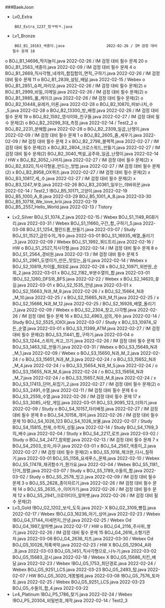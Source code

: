 ###BaekJoon
 - Lv0_Extra

		BOJ_Extra_1237_정ㅋ벅ㅋ.java	
					
 - Lv1_Bronze
 
		BOJ_B1_10163_색종이.java					2022-02-26 / IM 검정 대비 필수 문제 18
o		BOJ_B1_14696_딱지놀이.java					2022-02-26 / IM 검정 대비 필수 문제 20
o		BOJ_B1_2563_색종이.java					2022-02-09 / IM 검정 대비 필수 문제 4
o		BOJ_B1_2669_직사각형_네개의_합집합의_면적_구하기.java 2022-02-26 / IM 검정 대비 필수 문제 11
o		BOJ_B1_2839_설탕_배달.java					2022-02-15 / Webex
o		BOJ_B1_2851_슈퍼_마리오.java				2022-02-26 / IM 검정 대비 필수 문제(2)
o		BOJ_B1_2999_비밀_이메일.java				2022-02-26 / IM 검정 대비 필수 문제(2)
o		BOJ_B1_3985_롤_케이크.java					2022-02-26 / IM 검정 대비 필수 문제(2)
o		BOJ_B2_10448_유레카_이론.java				2022-02-28
o		BOJ_B2_10870_피보나치_수_5.java				2022-02-28
o		BOJ_B2_13300_방_배정.java					2022-02-26 / IM 검정 대비 필수 문제 19
o		BOJ_B2_1592_영식이와_친구들.java				2022-02-27 / IM 검정 대비 필수 문제(2)
o		BOJ_B2_20299_3대_측정.java				2022-02-14 / Test2_2
o		BOJ_B2_2231_분해합.java					2022-02-28
o		BOJ_B2_2309_일곱_난쟁이.java				2022-02-09 / IM 검정 대비 필수 문제 1
o		BOJ_B2_2605_줄_세우기.java					2022-02-09 / IM 검정 대비 필수 문제 2
x		BOJ_B2_2798_블랙잭.java					2022-02-27 / IM 검정 대비 필수 문제(2)
x		BOJ_B2_2804_크로스워드_만들기.java			2022-02-27 / IM 검정 대비 필수 문제(2)
		BOJ_B2_3040_백설_공주와_일곱_난쟁이.java		2022-02-14 / HW
x		BOJ_B2_3052_나머지.java					2022-02-27 / IM 검정 대비 필수 문제(2)
x		BOJ_B2_8320_직사각형을_만드는_방법.java		2022-02-27 / IM 검정 대비 필수 문제(2)
x		BOJ_B2_8958_OX퀴즈.java					2022-02-27 / IM 검정 대비 필수 문제(2)
x		BOJ_B3_10817_세_수.java					2022-02-27 / IM 검정 대비 필수 문제(2)
x		BOJ_B3_1247_부호.java						2022-02-26
		BOJ_B3_20361_일우는_야바위꾼.java			2022-02-14 / Test2_1
		!BOJ_B5_10171_고양이.java					2022-02-19
		BOJ_B5_1000_A_B.java					2022-03-29
		BOJ_B5_1001_A_B.java					2022-03-30
		BOJ_B5_10718_We_love_kriii.java			2022-02-19
		BOJ_B5_2557_Hello_World.java			2022-02-13 / Tistory
 - Lv2_Silver
		BOJ_S1_1074_Z.java						2022-02-15 / Webex
		BOJ_S1_1149_RGB거리.java					2022-03-31 / Webex
		BOJ_S1_11660_구간_합_구하기_5.java			2022-03-08
		BOJ_S1_1254_팰린드롬_만들기.java				2022-03-07 / Study
		BOJ_S1_1527_금민수의_개수.java				2022-03-01
		BOJ_S1_16935_배열_돌리기_3.java				2022-02-09 / Webex
		BOJ_S1_1992_쿼드트리.java					2022-02-16 / HW
o		BOJ_S1_2527_직사각형.java					2022-02-14 / IM 검정 대비 필수 문제 8
o		BOJ_S1_2564_경비원.java					2022-02-13 / IM 검정 대비 필수 문제 5
		BOJ_S1_2961_도영이가_만든_맛있는_음식.java		2022-02-14 / Webex
x		BOJ_S2_10819_차이를_최대로.java				2022-02-28
x		BOJ_S2_10971_외판원_순회_2.java				2022-03-01
x		BOJ_S2_1182_부분수열의_합.java				2022-03-01
		!BOJ_S2_1260_DFS와_BFS.java				2022-02-22 / Webex
x		BOJ_S2_14620_꽃길.java					2022-03-01
x		BOJ_S2_1535_안녕.java						2022-03-01
x		BOJ_S2_15663_N과_M_9.java				2022-02-26 /
x		BOJ_S2_15664_N과_M_10.java				2022-02-25 /
x		BOJ_S2_15665_N과_M_11.java				2022-02-25 /
x		BOJ_S2_15666_N과_M_12.java				2022-02-25 /
		BOJ_S2_16926_배열_돌리기_1.java				2022-02-09 / Webex
o		BOJ_S2_2304_창고_다각형.java				2022-02-26 / IM 검정 대비 필수 문제 16
x		BOJ_S2_4963_섬의_개수.java					2022-02-14 / Study
		BOJ_S2_5525_IOIOI.java					2022-03-07 / Study
x		BOJ_S3_10974_모든_순열.java				2022-03-01
x		BOJ_S3_11399_ATM.java					2022-02-27 / IM 검정 대비 필수 문제(2)
		BOJ_S3_11441_합_구하기.java				2022-03-04
o		BOJ_S3_1244_스위치_켜고_끄기.java			2022-02-26 / IM 검정 대비 필수 문제 13
		BOJ_S3_1463_1로_만들기.java				2022-03-31 / Webex
o		BOJ_S3_15649_N과_M_1.java				2022-02-09 / Webex
o		BOJ_S3_15650_N과_M_2.java				2022-02-24 / 
o		BOJ_S3_15651_N과_M_3.java				2022-02-24 /
o		BOJ_S3_15652_N과_M_4.java				2022-02-24 /
o		BOJ_S3_15654_N과_M_5.java				2022-02-24 /
o		BOJ_S3_15655_N과_M_6.java				2022-02-24 /
o		BOJ_S3_15656_N과_M_7.java				2022-02-24 /
o		BOJ_S3_15657_N과_M_8.java				2022-02-24 /
x		BOJ_S3_17413_단어_뒤집기_2.java				2022-02-27 / IM 검정 대비 필수 문제(2)
o		BOJ_S3_2491_수열.java						2022-02-11 / IM 검정 대비 필수 문제 6
o		BOJ_S3_2559_수열.java						2022-02-26 / IM 검정 대비 필수 문제 17
x		BOJ_S3_3085_사탕_게임.java					2022-03-01
		BOJ_S3_9095_123_더하기.java				2022-02-09 / Study
o		BOJ_S4_10157_자리배정.java					2022-02-27 / IM 검정 대비 필수 문제 8
o		BOJ_S4_10158_개미.java					2022-02-26 / IM 검정 대비 필수 문제 10
		BOJ_S4_1026_123
		BOJ_S4_1026_보물.java						2022-02-07 / Study
		BOJ_S4_15815_천재_수학자_성필.java			2022-02-14 / Study
		BOJ_S4_1769_3의_배수.java					2022-02-04 / Study
x		BOJ_S4_2217_로프.java		 				2022-03-02 / Study
o		BOJ_S4_2477_참외밭.java					2022-02-13 / IM 검정 대비 필수 문제 7
x		BOJ_S4_2503_숫자_야구.java					2022-03-01
x		BOJ_S4_2567_색종이_2.java					2022-02-27 / IM 검정 대비 필수 문제(2)
x		BOJ_S5_1018_체크판_다시_칠하기.java			2022-03-01
		BOJ_S5_1158_요세푸스_문제.java				2022-02-10 / Webex
		BOJ_S5_17478_재귀함수가_뭔가요.java			2022-02-04 / Webex
		BOJ_S5_1181_단어_정렬.java					2022-03-07 / Study
x		BOJ_S5_1789_수들의_합.java		 			2022-03-02 / Study
o		BOJ_S5_2578_빙고.java		 				2022-02-09 / IM 검정 대비 필수 문제 3
o		BOJ_S5_2628_종이자르기.java					2022-02-26 / IM 검정 대비 필수 문제 14
o		BOJ_S5_2635_수_이어가기.java				2022-02-26 / IM 검정 대비 필수 문제 12
x		BOJ_S5_2941_크로아티아_알파벳.java			2022-02-26 / IM 검정 대비 필수 문제(2)
 - Lv3_Gold
		!BOJ_G2_1202_보석_도둑.java				2022-
X		BOJ_G2_3109_빵집.java						2022-02-17 / Webex
		!BOJ_G3_16236_아기_상어.java				2022-02-23 / Webex
		!BOJ_G4_17144_미세먼지_안녕.java			2022-02-25 / Webex
Od		BOJ_G4_1987_알파벳.java					2022-02-17 / HW
o		BOJ_G4_2116_주사위_쌓기.java				2022-02-26 / IM 검정 대비 필수 문제 15
		BOJ_G4_2616_소형기관차.java					2022-03-08
		BOJ_G4_2636_치즈.java						2022-03-30 / Webex
Od		BOJ_G5_10026_적록색약.java					2022-02-23 / HW
X		BOJ_G5_12904_A와_B.java					2022-03-03
		BOJ_G5_1451_직사각형으로_나누기.java			2022-03-02
		BOJ_G5_15683_감시.java					2022-02-18 / Webex
X		BOJ_G5_15686_치킨_배달.java				2022-02-23 / Webex
		!BOJ_G5_1753_최단경로.java					2022-02-24 / Webex
		BOJ_G5_9251_LCS.java					2022-03-23
		BOJ_G5_2493_탑.java						2022-02-07 / HW
		BOJ_G5_3020_개똥벌레.java					2022-03-08
		!BOJ_G5_7576_토마토.java					2022-02-25 / Webex
		BOJ_G5_9251_LCS.java					2022-03-23
		BOJ_G5_수들의_합_4.java					2022-03-22
 - Lv4_Platinum
		!BOJ_P5_1786_찾기.java					2022-02-24 / Webex
		!BOJ_P5_20304_비밀번호_제작.java			2022-02-14 / Test2_3











	
	
	

	
	
	
	
	
	
	
	
	